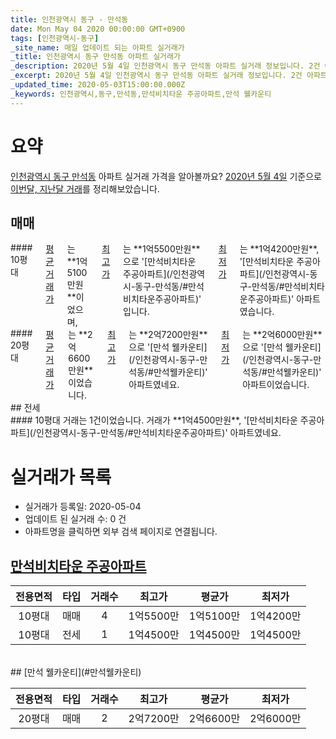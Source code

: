 ```yaml
---
title: 인천광역시 동구 - 만석동
date: Mon May 04 2020 00:00:00 GMT+0900
tags: [인천광역시-동구]
_site_name: 매일 업데이트 되는 아파트 실거래가
_title: 인천광역시 동구 만석동 아파트 실거래가
_description: 2020년 5월 4일 인천광역시 동구 만석동 아파트 실거래 정보입니다. 2건 아파트 정보가 있습니다.
_excerpt: 2020년 5월 4일 인천광역시 동구 만석동 아파트 실거래 정보입니다. 2건 아파트 정보가 있습니다.
_updated_time: 2020-05-03T15:00:00.000Z
_keywords: 인천광역시,동구,만석동,만석비치타운 주공아파트,만석 웰카운티
---
```





# 요약
<ins>인천광역시 동구 만석동</ins> 아파트 실거래 가격을 알아볼까요? <ins>2020년 5월 4일</ins> 기준으로 <ins>이번달, 지난달 거래</ins>를 정리해보았습니다.

## 매매
<div class="container">
<div class="six columns" markdown="1">
#### 10평대
<ins>평균 거래가</ins>는 **1억5100만원**이었으며, <ins>최고가</ins>는 **1억5500만원**으로 '[만석비치타운 주공아파트](/인천광역시-동구-만석동/#만석비치타운주공아파트)' 입니다. <ins>최저가</ins>는 **1억4200만원**, '[만석비치타운 주공아파트](/인천광역시-동구-만석동/#만석비치타운주공아파트)' 아파트였습니다.
</div>
<div class="six columns" markdown="1">
#### 20평대
<ins>평균 거래가</ins>는 **2억6600만원**이었습니다. <ins>최고가</ins>는 **2억7200만원**으로 '[만석 웰카운티](/인천광역시-동구-만석동/#만석웰카운티)' 아파트였네요. <ins>최저가</ins>는 **2억6000만원**으로 '[만석 웰카운티](/인천광역시-동구-만석동/#만석웰카운티)' 아파트이었습니다.
</div>
</div>
## 전세
<div class="container">
<div class="twelve columns" markdown="1">
#### 10평대
거래는 1건이었습니다. 거래가 **1억4500만원**, '[만석비치타운 주공아파트](/인천광역시-동구-만석동/#만석비치타운주공아파트)' 아파트였네요.
</div>
</div>



# 실거래가 목록
- 실거래가 등록일: 2020-05-04
- 업데이트 된 실거래 수: 0 건
- 아파트명을 클릭하면 외부 검색 페이지로 연결됩니다.

## [만석비치타운 주공아파트](#만석비치타운주공아파트)

|전용면적|타입|거래수|최고가|평균가|최저가|
|:---:|:---:|:---:|:---:|:---:|:---:|
|10평대|<span class="deal-type-1">매매</span>|4|1억5500만|1억5100만|1억4200만|
|10평대|<span class="deal-type-2">전세</span>|1|1억4500만|1억4500만|1억4500만|

<br/>
## [만석 웰카운티](#만석웰카운티)

|전용면적|타입|거래수|최고가|평균가|최저가|
|:---:|:---:|:---:|:---:|:---:|:---:|
|20평대|<span class="deal-type-1">매매</span>|2|2억7200만|2억6600만|2억6000만|

<br/>



